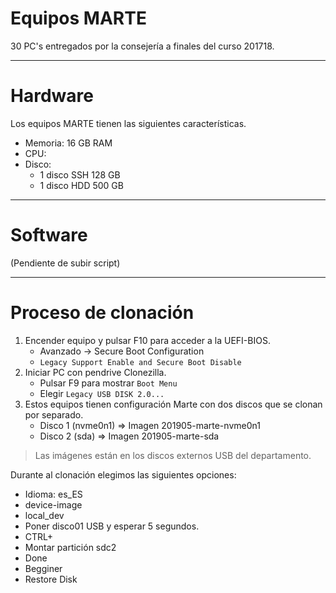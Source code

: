 
# Equipos MARTE

30 PC's entregados por la consejería a finales del curso 201718.

---

# Hardware

Los equipos MARTE tienen las siguientes características.
* Memoria: 16 GB RAM
* CPU:
* Disco:
    * 1 disco SSH 128 GB
    * 1 disco HDD 500 GB

---

# Software

(Pendiente de subir script)

---

# Proceso de clonación

1. Encender equipo y pulsar F10 para acceder a la UEFI-BIOS.
    * Avanzado -> Secure Boot Configuration
    * `Legacy Support Enable and Secure Boot Disable`
1. Iniciar PC con pendrive Clonezilla.
    * Pulsar F9 para mostrar `Boot Menu`
    * Elegir `Legacy USB DISK 2.0...`
1. Estos equipos tienen configuración Marte con dos discos que se clonan por separado.
    * Disco 1 (nvme0n1) => Imagen 201905-marte-nvme0n1
    * Disco 2 (sda) => Imagen 201905-marte-sda

> Las imágenes están en los discos externos USB del departamento.

Durante al clonación elegimos las siguientes opciones:
* Idioma: es_ES
* device-image
* local_dev
* Poner disco01 USB y esperar 5 segundos.
* CTRL+
* Montar partición sdc2
* Done
* Begginer
* Restore Disk
